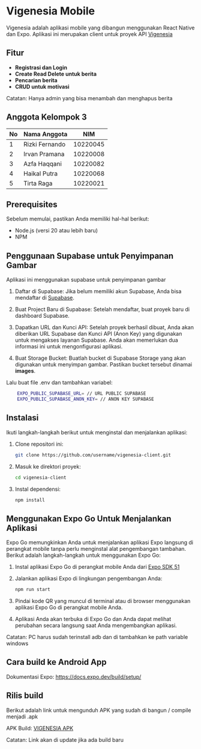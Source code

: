 # Vigenesia Mobile

Vigenesia adalah aplikasi mobile yang dibangun menggunakan React Native dan Expo. Aplikasi ini merupakan client untuk proyek API [Vigenesia](https://github.com/0xirvan/vigenesia-api)

## Fitur

- **Registrasi dan Login**
- **Create Read Delete untuk berita**
- **Pencarian berita**
- **CRUD untuk motivasi**

Catatan: Hanya admin yang bisa menambah dan menghapus berita

## Anggota Kelompok 3

| No  | Nama Anggota   | NIM      |
| --- | -------------- | -------- |
| 1   | Rizki Fernando | 10220045 |
| 2   | Irvan Pramana  | 10220008 |
| 3   | Azfa Haqqani   | 10220082 |
| 4   | Haikal Putra   | 10220068 |
| 5   | Tirta Raga     | 10220021 |

## Prerequisites

Sebelum memulai, pastikan Anda memiliki hal-hal berikut:

- Node.js (versi 20 atau lebih baru)
- NPM

## Penggunaan Supabase untuk Penyimpanan Gambar

Aplikasi ini menggunakan supabase untuk penyimpanan gambar

1. Daftar di Supabase: Jika belum memiliki akun Supabase, Anda bisa mendaftar di [Supabase](https://supabase.com/).

2. Buat Project Baru di Supabase: Setelah mendaftar, buat proyek baru di dashboard Supabase.

3. Dapatkan URL dan Kunci API: Setelah proyek berhasil dibuat, Anda akan diberikan URL Supabase dan Kunci API (Anon Key) yang digunakan untuk mengakses layanan Supabase. Anda akan memerlukan dua informasi ini untuk mengonfigurasi aplikasi.

4. Buat Storage Bucket: Buatlah bucket di Supabase Storage yang akan digunakan untuk menyimpan gambar. Pastikan bucket tersebut dinamai **images**.

Lalu buat file .env dan tambahkan variabel:

```bash
    EXPO_PUBLIC_SUPABASE_URL= // URL PUBLIC SUPABASE
    EXPO_PUBLIC_SUPABASE_ANON_KEY= // ANON KEY SUPABASE
```

## Instalasi

Ikuti langkah-langkah berikut untuk menginstal dan menjalankan aplikasi:

1.  Clone repositori ini:

    ```bash
    git clone https://github.com/username/vigenesia-client.git

    ```

2.  Masuk ke direktori proyek:

    ```bash
    cd vigenesia-client

    ```

3.  Instal dependensi:

    ```bash
    npm install

    ```

## Menggunakan Expo Go Untuk Menjalankan Aplikasi

Expo Go memungkinkan Anda untuk menjalankan aplikasi Expo langsung di perangkat mobile tanpa perlu menginstal alat pengembangan tambahan. Berikut adalah langkah-langkah untuk menggunakan Expo Go:

1.  Instal aplikasi Expo Go di perangkat mobile Anda dari [Expo SDK 51](https://expo.dev/go?sdkVersion=51&platform=android&device=true)

2.  Jalankan aplikasi Expo di lingkungan pengembangan Anda:

    ```bash
    npm run start
    ```

3.  Pindai kode QR yang muncul di terminal atau di browser menggunakan aplikasi Expo Go di perangkat mobile Anda.

4.  Aplikasi Anda akan terbuka di Expo Go dan Anda dapat melihat perubahan secara langsung saat Anda mengembangkan aplikasi.

Catatan: PC harus sudah terinstall adb dan di tambahkan ke path variable windows

## Cara build ke Android App

Dokumentasi Expo:
https://docs.expo.dev/build/setup/

## Rilis build

Berikut adalah link untuk mengunduh APK yang sudah di bangun / compile menjadi .apk

APK Build: [VIGENESIA APK](https://expo.dev/accounts/darknet1255/projects/vigenesia/builds/9f9a1c04-4246-44e4-8b93-0330b4a5b5fa)

Catatan: Link akan di update jika ada build baru
